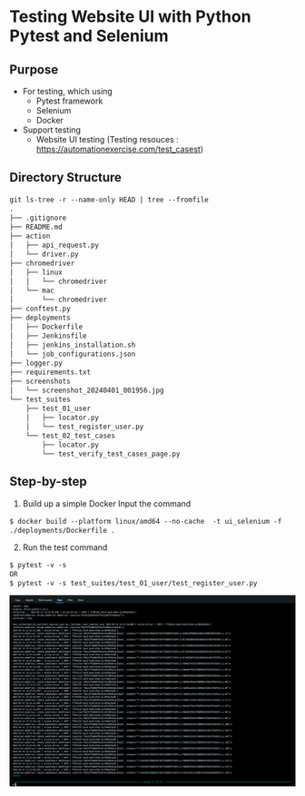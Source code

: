 # Testing Website UI with Python Pytest and Selenium

## Purpose
- For testing, which using 
  - Pytest framework
  - Selenium
  - Docker 
- Support testing 
  - Website UI testing (Testing resouces : https://automationexercise.com/test_casest)

## Directory Structure
```commandline
git ls-tree -r --name-only HEAD | tree --fromfile
.
├── .gitignore
├── README.md
├── action
│   ├── api_request.py
│   └── driver.py
├── chromedriver
│   ├── linux
│   │   └── chromedriver
│   └── mac
│       └── chromedriver
├── conftest.py
├── deployments
│   ├── Dockerfile
│   ├── Jenkinsfile
│   ├── jenkins_installation.sh
│   └── job_configurations.json
├── logger.py
├── requirements.txt
├── screenshots
│   └── screenshot_20240401_001956.jpg
└── test_suites
    ├── test_01_user
    │   ├── locator.py
    │   └── test_register_user.py
    └── test_02_test_cases
        ├── locator.py
        └── test_verify_test_cases_page.py
```

## Step-by-step
1. Build up a simple Docker
Input the command
```
$ docker build --platform linux/amd64 --no-cache  -t ui_selenium -f ./deployments/Dockerfile .
```

2. Run the test command
```commandline
$ pytest -v -s
OR
$ pytest -v -s test_suites/test_01_user/test_register_user.py
```
![docker_log_test_result.png](readme%2Fdocker_log_test_result.png)

